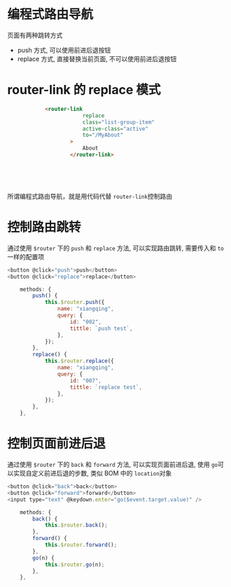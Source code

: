 # 编程式路由导航

页面有两种跳转方式

* push 方式, 可以使用前进后退按钮
* replace 方式, 直接替换当前页面, 不可以使用前进后退按钮

# router-link 的 replace 模式

```html
			<router-link
                        replace
                        class="list-group-item"
                        active-class="active"
                        to="/MyAbout"
                    >
                        About
                    </router-link>
```

‍

‍

所谓编程式路由导航，就是用代码代替 `router-link` ​控制路由

# 控制路由跳转

通过使用 `$router` ​下的 `push` ​和 `replace` ​方法, 可以实现路由跳转, 需要传入和 `to ​` ​一样的配置项

```js
<button @click="push">push</button>
<button @click="replace">replace</button>

    methods: {
        push() {
            this.$router.push({
                name: "xiangqing",
                query: {
                    id: "002",
                    tittle: `push test`,
                },
            });
        },
        replace() {
            this.$router.replace({
                name: "xiangqing",
                query: {
                    id: "007",
                    tittle: `replace test`,
                },
            });
        },
    },
```

# 控制页面前进后退

通过使用 `$router` ​下的 `back` ​和 `forward` ​方法, 可以实现页面前进后退,  使用 `go` ​可以实现自定义前进后退的步数, 类似 BOM 中的 `location` ​对象

```js
<button @click="back">back</button>
<button @click="forward">forward</button>
<input type="text" @keydown.enter="go($event.target.value)" />

    methods: {
        back() {
            this.$router.back();
        },
        forward() {
            this.$router.forward();
        },
        go(n) {
            this.$router.go(n);
        },
    },
```

